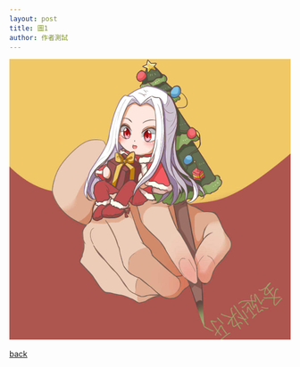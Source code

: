 ```yaml
---
layout: post
title: 圖1
author: 作者測試
---
```


![HappyNewYear](https://raw.githubusercontent.com/allforyanchen/allforyanchen.github.io/master/images/artist1/testphoto.jpg)





[back](https://allforyanchen.github.io/)
